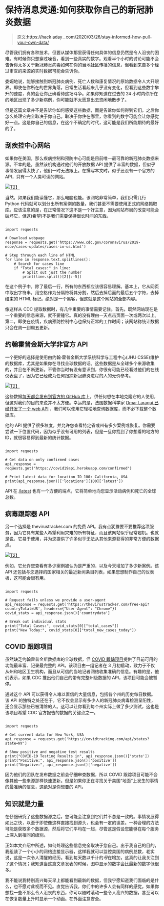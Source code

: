 # 保持消息灵通:如何获取你自己的新冠肺炎数据

> 原文:[https://hack aday . com/2020/03/26/stay-informed-how-pull-your-own-data/](https://hackaday.com/2020/03/26/stay-informed-how-to-pull-your-own-covid-19-data/)

尽管我们拥有各种技术，但要从媒体那里获得任何具体的信息仍然是令人沮丧的困难。有时候你只想穿过噪音，看到一些真实的数字。观看半个小时的讨论可能不会告诉你太多关于新冠肺炎病毒如何在你的当地社区传播的信息，但看到来自多个经过审查的来源的实时数据可能会告诉你。

委婉地说，能够接触到新冠肺炎病例、死亡人数和康复情况的原始数据令人大开眼界。即使在你所在的世界角落，日常生活看起来几乎没有变化，但看到这些数字攀升的速度，真的会让你正确看待这场斗争。如果你知道在过去的 24 小时内你所在的地区出现了多少新病例，你可能就不太愿意出去悠闲地散步了。

但是这篇文章并不是告诉你如何感受这些数据，而是告诉你如何得到它们。之后你怎么处理它完全取决于你自己。取决于你住在哪里，你看到的数字可能会让你感觉好一点。这是你自己的信息，在这个不确定的时代，这可能是我们所能期待的最好的了。

## 刮疾控中心网站

如果你在美国，那么疾病控制和预防中心可能是目前唯一最可靠的新冠肺炎数据来源。不幸的是，虽然该机构通过他们的开放数据 API 提供了丰富的数据，但似乎事情发展得太快了，他们一时无法跟上。在撰写本文时，似乎还没有一个官方的 API，只有一个人类可读的网站。

[![](../Images/ebe275b6f0f214ad6fb9dbd62f200818.png)T2】](https://hackaday.com/wp-content/uploads/2020/03/covidapi_cdc.png)

当然，如果我们能读懂它，那么电脑也能。该网站非常简单，我们只需几行 Python 代码就可以划分出所有案例的数量，我们甚至不需要使用正式的网络抓取库。应该注意的是，在正常情况下这不是一个好主意，因为网站布局的改变可能会破坏它，但这(希望)不是我们需要保持很长时间的东西。

```

import requests

# Download webpage
response = requests.get('https://www.cdc.gov/coronavirus/2019-ncov/cases-updates/cases-in-us.html')

# Step through each line of HTML
for line in response.text.splitlines():
    # Search for cases line
    if "Total cases:" in line:
        # Split out just the number
        print(line.split()[2][:-5])

```

在这个例子中，除了最后一行，所有的东西都应该很容易理解。基本上，它从网页中取出字符串，用空格作为分隔符将其分割，然后去掉后面的最后五个字符，去掉结束的 HTML 标记。绝对是一个黑客，但这就是这个网站的全部内容。

像这样从 CDC 提取数据时，有几件重要的事情需要记住。首先，既然网站现在是一个重要的信息来源，就不要锤它。真的没有理由一天点击页面一次或两次以上。第二，即使在疫情，疾病预防控制中心也保持正常的工作时间；该网站称统计数据只会在周一到周五更新。

## 约翰霍普金斯大学非官方 API

一个更好的选择是使用由约翰·霍普金斯大学系统科学与工程中心(JHU·CSSE)维护的数据库，尤其是如果你在寻找全球数据的话。这些数据是从全球多个来源收集的，并且在不断更新。不管你当时有没有意识到，你很有可能已经看过他们的在线仪表盘了，因为它已经成为任何跟踪新冠肺炎进程的人的无价参考。

[![](../Images/292c36a3027dea2941a241c93bc8c4a7.png)T2】](https://hackaday.com/wp-content/uploads/2020/03/covidapi_dashboard.png)

这些数据[每天都会发布到官方的 GitHub 库](https://github.com/CSSEGISandData/COVID-19)上，供任何想在本地克隆它的人使用，但这对我们的目的来说并不太方便。幸运的是，法国数据科学家 [Omar Laraqui 已经开发了一个 web API](https://github.com/Omaroid/Covid-19-API) ，我们可以使用它轻松地查询数据库，而不必下载整个数据库。

他的 API 提供了很多粒度，并允许您查看特定省或州有多少案例或恢复。你需要尝试一下位置代码，因为似乎没有可用的列表，但是一旦你找到了你想看的地方的 ID，就很容易得到最新的统计数据。

```

import requests

# Get data on only confirmed cases
api_response = requests.get('https://covid19api.herokuapp.com/confirmed')

# Print latest data for location ID 100: California, USA
print(api_response.json()['locations'][100]['latest'])

```

API 在 [/latest](https://covid19api.herokuapp.com/latest) 也有一个方便的端点，它将简单地向您显示活动病例和死亡的全球总数。

## 病毒跟踪器 API

另一个选择是 thevirustracker.com 的免费 API。我有点犹豫要不要推荐这项服务，因为它具有某些人希望利用灾难的所有特征，而且该网站似乎经常宕机。也就是说，它易于使用，并为您提供了许多似乎无法从其他来源获得的非常方便的数据点。

[![](../Images/72e3c328bc26c9a38f0f77dce70b7d20.png)T2】](https://hackaday.com/wp-content/uploads/2020/03/covidapi_tracker.png)

例如，它允许您查看有多少案例被认为是严重的，以及今天增加了多少新案例。该 API 还包括与您选择的国家相关的最近新闻条目列表，如果您想制作自己的仪表板，这可能会很有用。

```

import requests

# Request fails unless we provide a user-agent
api_response = requests.get('https://thevirustracker.com/free-api?countryTotal=US', headers={"User-Agent": "Chrome"})
covid_stats = api_response.json()['countrydata']

# Break out individual stats
print("Total Cases:", covid_stats[0]["total_cases"])
print("New Today:", covid_stats[0]["total_new_cases_today"])

```

## COVID 跟踪项目

虽然缺乏约翰霍普金斯数据库的全球数据，但 [COVID 跟踪项目](https://covidtracking.com/)提供了目前可用的功能最丰富、记录最完整的 API。该项目由一组记者在 3 月初启动，致力于不仅从州和地区卫生机构，而且从可信的当地记者网络收集准确的信息。有趣的是，他们表示，如果 CDC 推出他们自己的带有完整州级数据的 API，该项目可能会被暂停。

通过这个 API 可以获得令人难以置信的大量信息，包括各个州的历史每日数据。该 API 的独特之处还在于，它不仅会显示有多少人的新冠肺炎病毒检测呈阳性，还会显示那些已被清除的人。这可以让你看到每个州实际上做了多少测试，这也是该项目希望 CDC 官方报告的数据的关键点之一。

```

import requests

# Get current data for New York, USA
api_response = requests.get('https://covidtracking.com/api/states?state=NY')

# Show positive and negative test results
print("COVID-19 Testing Results in", api_response.json()['state'])
print("Positive:", api_response.json()['positive'])
print("Negative:", api_response.json()['negative'])

```

因为他们的团队在发布数据之前会仔细审查数据，所以 COVID 跟踪项目可能不会像其他一些来源那样快速更新。但是如果你正在寻找关于美国“地面”上发生的事情的最准确的信息，这绝对是你想要的 API。

## 知识就是力量

在仔细研究了这些数据源之后，您可能会注意到它们并不总是一致的。事情发展得如此之快，以至于即使像这样直接找到源头，也会有一定的误差。一种合理的方法可能是获取多个数据源，然后将它们平均在一起，尽管这是假设您能够在每个服务上深入到相同的级别。

正如本文介绍中所述，如何处理这些信息完全取决于您自己。出于我自己的目的，我组装了一个小小的网络连接显示器，这样我就可以监控美国的病例总数，老实说，这是一次令人清醒的经历。看到每天数以千计的*号*在增加，这真的让我关注到了这个情况；我知道当这篇文章发表的时候，图中显示的数字会比最新的数字低很多。

我不能说我特别高兴每天早上都能看到最新的数据，但我宁愿知道我们面临的是什么，也不愿对此视而不见。直觉告诉我，你们中的许多人会有同样的感觉。如果你想找一些不那么令人沮丧的东西，你可以随时滚动一些令人高兴的数据，甚至可以在恢复数量上升时显示一个动画。在外面注意安全。